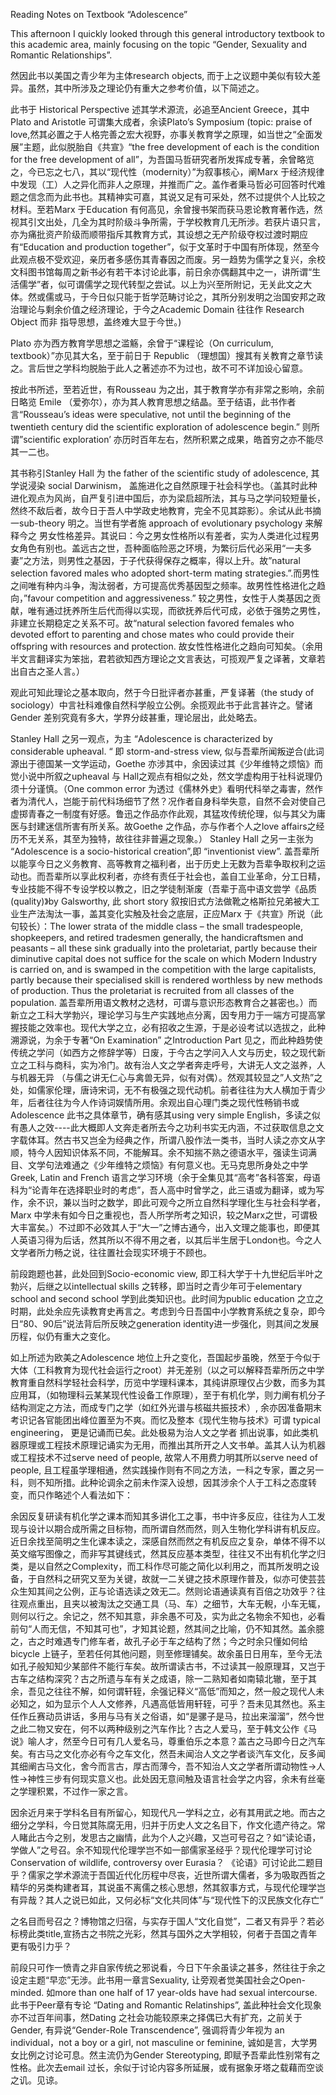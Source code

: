 Reading Notes on Textbook “Adolescence”

This afternoon I quickly looked through this general introductory textbook to this academic area, mainly focusing on the topic “Gender, Sexuality and Romantic Relationships”.

然因此书以美国之青少年为主体research objects, 而于上之议题中美似有较大差异。虽然，其中所涉及之理论仍有重大之参考价值，以下简述之。

此书于 Historical Perspective 述其学术源流，必追至Ancient Greece，其中Plato and Aristotle 可谓集大成者，余读Plato’s Symposium (topic: praise of love,然其必置之于人格完善之宏大视野，亦事关教育学之原理，如当世之“全面发展”主题，此似脱胎自《共宣》“the free development of each is the condition for the free development of all”，为吾国马哲研究者所发挥成专著，余曾略览之，今已忘之七八，其以“现代性（modernity）”为叙事核心，阐Marx 于经济规律中发现（工）人之异化而非人之原理，并推而广之。盖作者秉马哲必可回答时代难题之信念而为此书也。其精神实可嘉，其说又足有可采处，然不过提供个人比较之材料。至若Marx 于Education 有何高见，余曾搜书架而获马恩论教育著作选，然视其引文出处，几全为其时阶级斗争所需，于学校教育几无所涉。若获片语只言，亦为痛批资产阶级而顺带指斥其教育方式，其设想之无产阶级夺权过渡时期应有“Education and production together”，似于文革时于中国有所体现，然至今此观点极不受欢迎，亲历者多感伤其青春因之而废。另一趋势为儒学之复兴，余校文科图书馆每周之新书必有若干本讨论此事，前日余亦偶翻其中之一，讲所谓“生活儒学”者，似可谓儒学之现代转型之尝试。以上为兴至所附记，无关此文之大体。然或儒或马，于今日似只能于哲学范畴讨论之，其所分别发明之治国安邦之政治理论与剩余价值之经济理论，于今之Academic Domain 往往作 Research Object 而非 指导思想，盖终难大显于今世。)

Plato 亦为西方教育学思想之滥觞，余曾于“课程论（On curriculum, textbook）”亦见其大名，至于前日于 Republic （理想国）搜其有关教育之章节读之。言后世之学科均脱胎于此人之著述亦不为过也，故不可不详加设心留意。

按此书所述，至若近世，有Rousseau 为之出，其于教育学亦有非常之影响，余前日略览 Emile （爱弥尔），亦为其人教育思想之结晶。至于结语，此书作者言“Rousseau’s ideas were speculative, not until the beginning of the twentieth century did the scientific exploration of adolescence begin.” 则所谓”scientific exploration’ 亦历时百年左右，然所积累之成果，皓首穷之亦不能尽其一二也。

其书称引Stanley Hall 为 the father of the scientific study of adolescence, 其学说浸染 social Darwinism， 盖施进化之自然原理于社会科学也。（盖其时此种进化观点为风尚，自严复引进中国后，亦为梁启超所法，其与马之学问较短量长，然终不敌后者，故今日于吾人中学政史地教育，完全不见其踪影）。余试从此书摘一sub-theory 明之。当世有学者施 approach of evolutionary psychology 来解释今之 男女性格差异。其说曰：今之男女性格所以有差者，实为人类进化过程男女角色有别也。盖远古之世，吾种面临险恶之环境，为繁衍后代必采用“一夫多妻”之方法，则男性之基因，于子代获得保存之概率，得以上升。故”natural selection favored males who adopted short-term mating strategies.”.而男性之间唯有种内斗争，淘汰弱者，方可提高优秀基因型之频率。故男性性格进化之趋向，”favour  competition and aggressiveness.” 较之男性，女性于人类基因之贡献，唯有通过抚养所生后代而得以实现，而欲抚养后代可成，必依于强势之男性，非建立长期稳定之关系不可。故“natural selection favored females who devoted effort to parenting and chose mates who could provide their offspring with resources and protection. 故女性性格进化之趋向可知矣。（余用半文言翻译实为笨拙，君若欲知西方理论之文言表达，可揽观严复之译著，文章若出自古之圣人言。）

观此可知此理论之基本取向，然于今日批评者亦甚重，严复译著（the study of sociology）中言社科难像自然科学般立公例。余揽观此书于此言甚许之。譬诸 Gender 差别究竟有多大，学界分歧甚重，理论层出，此处略去。

Stanley Hall 之另一观点，为主 “Adolescence is characterized by considerable upheaval. “ 即 storm-and-stress view, 似与吾辈所闻叛逆合(此词源出于德国某一文学运动，Goethe 亦涉其中，余因读过其《少年维特之烦恼》而觉小说中所叙之upheaval 与 Hall之观点有相似之处，然文学虚构用于社科说理仍须十分谨慎。（One common error 为透过《儒林外史》看明代科举之毒害，然作者为清代人，岂能于前代科场细节了然？况作者自身科举失意，自然不会对使自己虚掷青春之一制度有好感。鲁迅之作品亦作此观，其猛攻传统伦理，似与其父为庸医与封建迷信所害有所关系。故Goethe 之作品，亦与作者个人之love affairs之经历不无关系，其至为独特，故往往非普遍之现象。）
Stanley Hall 之另一主张为 “Adolescence is a socio-historical creation”,即 “inventionist view”. 盖吾辈所以能享今日之义务教育、高等教育之福利者，出于历史上无数为吾辈争取权利之运动也。而吾辈所以享此权利者，亦终有责任于社会也，盖自工业革命，分工日精，专业技能不得不专设学校以教之，旧之学徒制渐废（吾辈于高中语文尝学《品质(quality)》by Galsworthy, 此 short story 叙按旧式方法做靴之格斯拉兄弟被大工业生产法淘汰一事，盖其变化实触及社会之底层，正应Marx 于《共宣》所说（此句较长）：The lower strata of the middle class – the small tradespeople, shopkeepers, and retired tradesmen generally, the handicraftsmen and peasants – all these sink gradually into the proletariat, partly because their diminutive capital does not suffice for the scale on which Modern Industry is carried on, and is swamped in the competition with the large capitalists, partly because their specialised skill is rendered worthless by new methods of production. Thus the proletariat is recruited from all classes of the population. 盖吾辈所用语文教材之选材，可谓与意识形态教育合之甚密也。）而新立之工科大学勃兴，理论学习与生产实践地点分离，因专用力于一端方可提高掌握技能之效率也。现代大学之立，必有招收之生源，于是必设考试以选拔之，此种溯源说，为余于专著“On Examination” 之Introduction Part 见之，而此种趋势使传统之学问（如西方之修辞学等）日废，于今古之学问入人文与历史，较之现代新立之工科与商科，实为冷门。故有治人文之学者奔走呼号，大讲无人文之滋养，人与机器无异 （与儒之讲无仁心与禽兽无异，似有对偶）。然观其较显之”人文热”之处，如儒家伦理，唐诗宋词，无不有极强之现代动机。前者往往为大人横加于青少年，后者往往为今人作诗词娱情所用。余观出自心理门类之现代性畅销书或Adolescence 此书之具体章节，确有感其using very simple English，多读之似有愚人之效----此大概即人文奔走者所去今之功利书实无内涵，不过获取信息之文字载体耳。然古书又岂全为经典之作，所谓八股作法一类书，当时人读之亦文从字顺，特今人因知识体系不同，不能解耳。余不知揣不熟之德语水平，强读生词满目、文学句法难通之《少年维特之烦恼》有何意义也。无马克思所身处之中学Greek, Latin and French 语言之学习环境（余于全集见其“高考”各科答案，母语科为“论青年在选择职业时的考虑”，吾人高中时曾学之，此三语或为翻译，或为写作，余不识，兼以当时之数学，即此可观今之所立自然科学理化生与社会科学者，Marx 中学未有如今日之重视也，吾人所学所考之知识，较之Marx之世，可谓极大丰富矣。）不过即不必效其人于“大一”之博古通今，出入文理之能事也，即便其人英语习得为后话，然其所以不得不用之者，以其后半生居于London也。今之人文学者所力畅之说，往往置社会现实环境于不顾也。

前段跑题也甚，此处回到Socio-economic view, 即工科大学于十九世纪后半叶之勃兴，后继之以intellectual skills 之转移，即当时之青少年可于elementary school and second school 学到此类知识也。此时间为public education 之立之时期，此处余应先读教育史再言之。考虑到今日吾国中小学教育系统之复杂，即今日“80、90后”说法背后所反映之generation identity进一步强化，则其间之发展历程，似仍有重大之变化。

如上所述为欧美之Adolescence 地位上升之变化，吾国起步虽晚，然至于今似于大体（工科教育为现代社会运行之root）并无差别（以之可以解释吾辈所历之中学教育重自然科学轻社会科学，历览中学理科课本，其纯讲原理仅占少数，而多为其应用耳，（如物理科云某某现代性设备工作原理），至于有机化学，则力阐有机分子结构测定之方法，而成专门之学（如红外光谱与核磁共振技术）, 余亦因准备期末考识记各官能团出峰位置至为不爽。而忆及整本《现代生物与技术》可谓 typical engineering， 更是记诵而已矣。此处极易为治人文之学者 抓出说事，如此类机器原理或工程技术原理记诵实为无用，而推出其所开之人文书单。盖其人认为机器或工程技术不过serve need of people, 故常人不用费力明其所以serve need of people, 且工程虽学理相通，然实践操作则有不同之方法，一科之专家，置之另一科，则不知所措。此种论调余之前未作深入设想，因其涉余个人于工科之态度转变，而只作略述个人看法如下：

余因反复研读有机化学之课本而知其多讲化工之事，书中许多反应，往往为人工发现与设计以期合成所需之目标物，而所谓自然而然，则入生物化学科讲有机反应。近日余找至简明之生化课本读之，深感自然而然之有机反应之复杂，单体不得不以英文缩写图像之，而非写其键线式，然其反应基本类型，往往又不出有机化学之归类，是以自然之Complexity，而工科作尽可能之简化以利用之，而其所发明之设备，于自然科之研究又至为关键，故就一二关键之技术原理作普及，似亦可使芸芸众生知其间之公例，正与论语选读之效无二。然则论语通读真有百倍之功效乎？往往观点重出，且夹以被淘汰之交通工具（马、车）之细节，大车无輗，小车无辄，则何以行之。余记之，然不知其意，非余愚不可及，实为此之名物余不知也，必看前句“人而无信，不知其可也”，才知其论题，然其间之比喻，仍不知其然。盖余臆之，古之时难遇专门修车者，故孔子必于车之结构了然；今之时余只懂如何给bicycle 上链子，至若任何其他问题，则至修理铺矣。故余虽日日用车，至今无法如孔子般知知少某部件不能行车矣。故所谓读古书，不过读其一般原理耳，又岂于古车之结构深究？古之所遗与车有关之成语，除一二熟知者如南辕北辙，至于其余，吾见之往往不解，如何谓轩轾，余强记释义“高低”而知之，然一般之现代人未必知之，如为显示个人人文修养，凡遇高低皆用轩轾，可乎？吾未见其然也。系主任作丘赛动员讲话，多用与马有关之俗语，如“是骡子是马，拉出来溜溜”，然今世之此二物又安在，何不以两种级别之汽车作比？古之人爱马，至于韩文公作《马说》喻人才，然至今日可有几人爱名马，尊重伯乐之本意？盖古之马即今日之汽车矣。有古马之文化亦必有今之车文化，然吾未闻治人文之学者谈汽车文化，反多闻其细阐古马文化，舍今而言古，厚古而薄今，吾不知治人文之学者所谓动物性->人性->神性三步有何现实意义也。此处因无意间触及语言社会学之内容，余未有丝毫之学理积累，不过作一家之言。

因余近月来于学科名目有所留心，知现代凡一学科之立，必有其用武之地。而古之细分之学科，今日觉其陈腐无用，归并于历史人文之名目下，作文化遗产待之。常人睹此古今之别，发思古之幽情，此为个人之兴趣，又岂可号召之？如“读论语，学做人”之号召。余不知现代伦理学岂不如一部儒家圣经乎？现代伦理学可讨论Conservation of wildlife, controversy over Eurasia？ 《论语》可讨论此二题目乎？儒家之学术源流于吾国近代化历程中尽丧，近世所谓大儒者，多为吸取西哲之精华的另类构建者耳，其说虽不离儒之核心思想，然其叙事方式，与现代伦理学岂有异哉？其人之说已如此，又何必标“文化共同体”与“现代性下的汉民族文化存亡”

之名目而号召之？博物馆之归宿，与实存于国人“文化自觉”，二者又有异乎？若必标榜此类title,宣扬古之书院之光彩，然其与国外之大学相较，何者于吾国之青年更有吸引力乎？

前段只可作一愤青之非自家传统之邪说看，今日下午余虽读之甚多，然往往于余之设定主题“早恋”无涉。此书用一章言Sexuality, 让旁观者觉美国社会之Open-minded. 如more than one half of 17 year-olds have had sexual intercourse. 此书于Peer章有专论 “Dating and Romantic Relatinships”, 盖此种社会文化现象亦不过百年间事，然Dating 之社会功能较原来之择偶已大有扩充，之前关于Gender, 有异说“Gender-Role Transcendence”, 强调将青少年视为 an individual，not a boy or a girl, not masculine or feminine, 诚如是言，大学男女比例之讨论可息。然主流仍为Gender Stereotyping, 即赋予吾辈此性别常有之性格。此次去email 过长，余似于讨论内容多所延展，或有据象牙塔之载藉而空谈之讥。见谅。 
